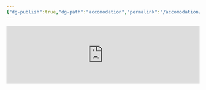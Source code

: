 ```yaml
---
{"dg-publish":true,"dg-path":"accomodation","permalink":"/accomodation/"}
---
```


<iframe style="border:none;width:100%;" id="fsttcs-2024-accommodation-request-form-tvztsp" src="https://opnform.com/forms/fsttcs-2024-accommodation-request-form-tvztsp"></iframe><script type="text/javascript" onload="initEmbed('fsttcs-2024-accommodation-request-form-tvztsp')" src="https://opnform.com/widgets/iframe.min.js"></script>